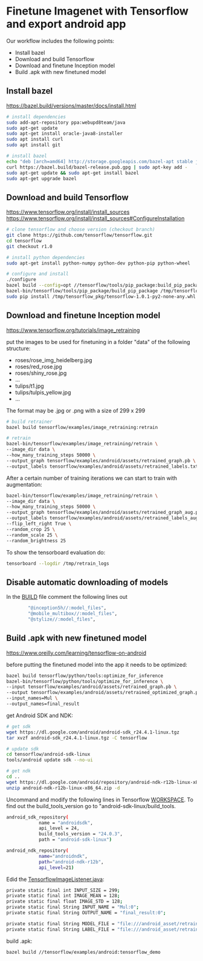 # Finetune Imagenet with Tensorflow and export android app

Our workflow includes the following points:

 * Install bazel
 * Download and build Tensorflow
 * Download and finetune Inception model
 * Build .apk with new finetuned model

## Install bazel

https://bazel.build/versions/master/docs/install.html

```sh
# install dependencies
sudo add-apt-repository ppa:webupd8team/java
sudo apt-get update
sudo apt-get install oracle-java8-installer
sudo apt install curl
sudo apt install git

# install bazel
echo "deb [arch=amd64] http://storage.googleapis.com/bazel-apt stable jdk1.8" | sudo tee /etc/apt/sources.list.d/bazel.list
curl https://bazel.build/bazel-release.pub.gpg | sudo apt-key add -
sudo apt-get update && sudo apt-get install bazel
sudo apt-get upgrade bazel
```


## Download and build Tensorflow

https://www.tensorflow.org/install/install_sources
https://www.tensorflow.org/install/install_sources#ConfigureInstallation

```sh
# clone tensorflow and choose version (checkout branch)
git clone https://github.com/tensorflow/tensorflow.git
cd tensorflow
git checkout r1.0

# install python dependencies
sudo apt-get install python-numpy python-dev python-pip python-wheel

# configure and install
./configure
bazel build --config=opt //tensorflow/tools/pip_package:build_pip_package
bazel-bin/tensorflow/tools/pip_package/build_pip_package /tmp/tensorflow_pkg
sudo pip install /tmp/tensorflow_pkg/tensorflow-1.0.1-py2-none-any.whl
```


## Download and finetune Inception model

https://www.tensorflow.org/tutorials/image_retraining

put the images to be used for finetuning in a folder "data" of the following structure:

 * roses/rose_img_heidelberg.jpg
 * roses/red_rose.jpg
 * roses/shiny_rose.jpg
 * ...
 * tulips/t1.jpg
 * tulips/tulpis_yellow.jpg
 * ...

The format may be .jpg or .png with a size of 299 x 299

```sh
# build retrainer
bazel build tensorflow/examples/image_retraining:retrain

# retrain
bazel-bin/tensorflow/examples/image_retraining/retrain \
--image_dir data \
--how_many_training_steps 50000 \
--output_graph tensorflow/examples/android/assets/retrained_graph.pb \
--output_labels tensorflow/examples/android/assets/retrained_labels.txt
```
After a certain number of training iterations we can start to train with augmentation:

```sh
bazel-bin/tensorflow/examples/image_retraining/retrain \
--image_dir data \
--how_many_training_steps 50000 \
--output_graph tensorflow/examples/android/assets/retrained_graph_aug.pb \
--output_labels tensorflow/examples/android/assets/retrained_labels_aug.txt \
--flip_left_right True \
--random_crop 25 \
--random_scale 25 \
--random_brightness 25
```

To show the tensorboard evaluation do:

```sh
tensorboard --logdir /tmp/retrain_logs
```

## Disable automatic downloading of models

In the [BUILD](https://github.com/tensorflow/tensorflow/blob/master/tensorflow/examples/android/BUILD) file comment the following lines out

```sh
        "@inception5h//:model_files",
        "@mobile_multibox//:model_files",
        "@stylize//:model_files",
```


## Build .apk with new finetuned model

https://www.oreilly.com/learning/tensorflow-on-android

before putting the finetuned model into the app it needs to be optimized:

```sh
bazel build tensorflow/python/tools:optimize_for_inference
bazel-bin/tensorflow/python/tools/optimize_for_inference \
--input tensorflow/examples/android/assets/retrained_graph.pb \
--output tensorflow/examples/android/assets/retrained_optimized_graph.pb \
--input_names=Mul \
--output_names=final_result
```

get Android SDK and NDK:

```sh
# get sdk
wget https://dl.google.com/android/android-sdk_r24.4.1-linux.tgz
tar xvzf android-sdk_r24.4.1-linux.tgz -C tensorflow

# update sdk
cd tensorflow/android-sdk-linux
tools/android update sdk --no-ui

# get ndk
cd ..
wget https://dl.google.com/android/repository/android-ndk-r12b-linux-x86_64.zip
unzip android-ndk-r12b-linux-x86_64.zip -d
```
Uncommand and modify the following lines in Tensorflow [WORKSPACE](https://github.com/tensorflow/tensorflow/blob/master/WORKSPACE). To find out the build_tools_version go to "android-sdk-linux/build_tools.

```sh
android_sdk_repository(
            name = "androidsdk",
            api_level = 24,
            build_tools_version = "24.0.3",
            path = "android-sdk-linux")

android_ndk_repository(
            name="androidndk",
            path="android-ndk-r12b",
            api_level=21)
```

Edid the [TensorflowImageListener.java](https://github.com/petewarden/tensorflow_makefile/blob/master/tensorflow/examples/android/src/org/tensorflow/demo/TensorflowImageListener.java):

```sh
private static final int INPUT_SIZE = 299;
private static final int IMAGE_MEAN = 128;
private static final float IMAGE_STD = 128;
private static final String INPUT_NAME = "Mul:0";
private static final String OUTPUT_NAME = "final_result:0";

private static final String MODEL_FILE = "file:///android_asset/retrained_graph.pb";
private static final String LABEL_FILE = "file:///android_asset/retrained_labels.txt";
```

build .apk:

```sh
bazel build //tensorflow/examples/android:tensorflow_demo
```
